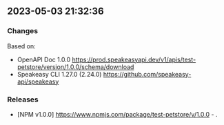 

## 2023-05-03 21:32:36
### Changes
Based on:
- OpenAPI Doc 1.0.0 https://prod.speakeasyapi.dev/v1/apis/test-petstore/version/1.0.0/schema/download
- Speakeasy CLI 1.27.0 (2.24.0) https://github.com/speakeasy-api/speakeasy
### Releases
- [NPM v1.0.0] https://www.npmjs.com/package/test-petstore/v/1.0.0 - .